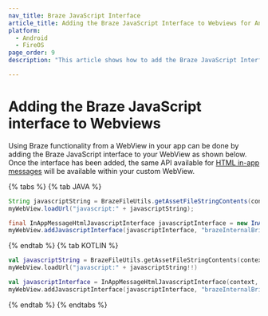 ```yaml
---
nav_title: Braze JavaScript Interface
article_title: Adding the Braze JavaScript Interface to Webviews for Android/FireOS
platform: 
  - Android
  - FireOS
page_order: 9
description: "This article shows how to add the Braze JavaScript Interface to WebViews."

---
```


# Adding the Braze JavaScript interface to Webviews

Using Braze functionality from a WebView in your app can be done by adding the Braze JavaScript interface to your WebView as shown below. Once the interface has been added, the same API available for [HTML in-app messages][1] will be available within your custom WebView.

{% tabs %}
{% tab JAVA %}

```java
String javascriptString = BrazeFileUtils.getAssetFileStringContents(context.getAssets(), "appboy-html-in-app-message-javascript-component.js");
myWebView.loadUrl("javascript:" + javascriptString);

final InAppMessageHtmlJavascriptInterface javascriptInterface = new InAppMessageHtmlJavascriptInterface(context, inAppMessage);
myWebView.addJavascriptInterface(javascriptInterface, "brazeInternalBridge");
```

{% endtab %}
{% tab KOTLIN %}

```kotlin
val javascriptString = BrazeFileUtils.getAssetFileStringContents(context.getAssets(), "appboy-html-in-app-message-javascript-component.js")
myWebView.loadUrl("javascript:" + javascriptString!!)

val javascriptInterface = InAppMessageHtmlJavascriptInterface(context, inAppMessage)
myWebView.addJavascriptInterface(javascriptInterface, "brazeInternalBridge")
```

{% endtab %}
{% endtabs %}

[1]: {{site.baseurl}}/user_guide/message_building_by_channel/in-app_messages/customize/#custom-html-messages
